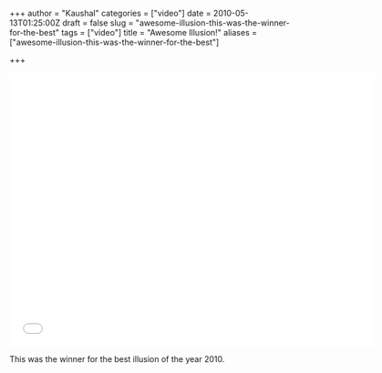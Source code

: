+++
author = "Kaushal"
categories = ["video"]
date = 2010-05-13T01:25:00Z
draft = false
slug = "awesome-illusion-this-was-the-winner-for-the-best"
tags = ["video"]
title = "Awesome Illusion!"
aliases = ["awesome-illusion-this-was-the-winner-for-the-best"]

+++


<iframe width="640" height="480" src="//www.youtube.com/embed/hAXm0dIuyug" frameborder="0" allowfullscreen></iframe>

This was the winner for the best illusion of the year 2010.
